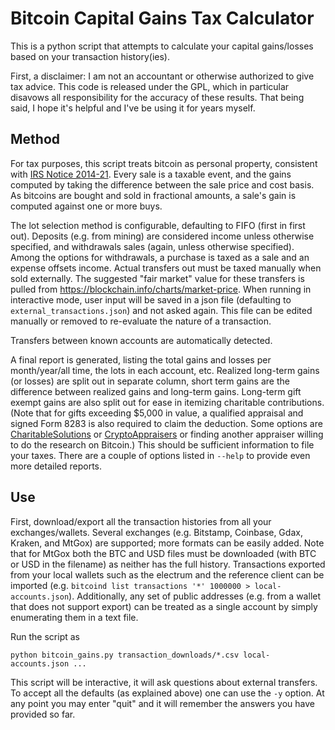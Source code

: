 Bitcoin Capital Gains Tax Calculator
====================================

This is a python script that attempts to calculate your capital gains/losses
based on your transaction history(ies).

First, a disclaimer: I am not an accountant or otherwise authorized to give tax advice.
This code is released under the GPL, which in particular disavows all responsibility for the accuracy of these results.
That being said, I hope it's helpful and I've be using it for years myself.

Method
------

For tax purposes, this script treats bitcoin as personal property,
consistent with [IRS Notice 2014-21](https://www.irs.gov/newsroom/irs-virtual-currency-guidance).
Every sale is a taxable event, and the gains computed by taking the difference between the sale price and cost basis.
As bitcoins are bought and sold in fractional amounts, a sale's gain is computed against one or more buys.

The lot selection method is configurable, defaulting to FIFO (first in first out).
Deposits (e.g. from mining) are considered income unless otherwise specified,
and withdrawals sales (again, unless otherwise specified).
Among the options for withdrawals, a purchase is taxed as a sale and an expense
offsets income.  Actual transfers out must be taxed manually when sold externally.
The suggested "fair market" value for these transfers is pulled from
https://blockchain.info/charts/market-price.
When running in interactive mode, user input will be saved in a json file
(defaulting to `external_transactions.json`) and not asked again.
This file can be edited manually or removed to
re-evaluate the nature of a transaction.

Transfers between known accounts are automatically detected.

A final report is generated, listing the total gains and losses per month/year/all time,
the lots in each account, etc.
Realized long-term gains (or losses) are split out in separate column, short term
gains are the difference between realized gains and long-term gains.
Long-term gift exempt gains are also split out for ease in itemizing charitable
contributions.
(Note that for gifts exceeding $5,000 in value, a qualified appraisal
and signed Form 8283 is also required to claim the deduction.
Some options are [CharitableSolutions](http://charitablesolutionsllc.com/virtual-currency-appraisals/)
or [CryptoAppraisers](https://cryptoappraisers.com/)
or finding another appraiser willing to do the research on Bitcoin.)
This should be sufficient information to file your taxes.
There are a couple of options listed in `--help` to provide even more detailed
reports.


Use
---

First, download/export all the transaction histories from all your exchanges/wallets.
Several exchanges (e.g. Bitstamp, Coinbase, Gdax, Kraken, and MtGox) are supported; more formats can be easily added.
Note that for MtGox both the BTC and USD files must be downloaded (with BTC or USD in the filename) as neither has the full history.
Transactions exported from your local wallets such as the electrum and the reference client can be imported (e.g. `bitcoind list transactions '*' 1000000 > local-accounts.json`).
Additionally, any set of public addresses (e.g. from a wallet that does not support export)
can be treated as a single account by simply enumerating them in a text file.

Run the script as

    python bitcoin_gains.py transaction_downloads/*.csv local-accounts.json ...

This script will be interactive, it will ask questions about external transfers.
To accept all the defaults (as explained above) one can use the `-y` option.
At any point you may enter "quit" and it will remember the answers you have
provided so far.
